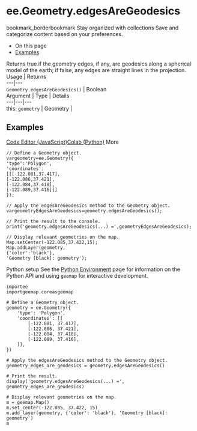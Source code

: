  
#  ee.Geometry.edgesAreGeodesics
bookmark_borderbookmark Stay organized with collections  Save and categorize content based on your preferences.
  * On this page
  * [Examples](https://developers.google.com/earth-engine/apidocs/ee-geometry-edgesaregeodesics#examples)


Returns true if the geometry edges, if any, are geodesics along a spherical model of the earth; if false, any edges are straight lines in the projection.
Usage | Returns  
---|---  
`Geometry.edgesAreGeodesics()` | Boolean  
Argument | Type | Details  
---|---|---  
this: `geometry` | Geometry |   
## Examples
[Code Editor (JavaScript)](https://developers.google.com/earth-engine/apidocs/ee-geometry-edgesaregeodesics#code-editor-javascript-sample)[Colab (Python)](https://developers.google.com/earth-engine/apidocs/ee-geometry-edgesaregeodesics#colab-python-sample) More
```
// Define a Geometry object.
vargeometry=ee.Geometry({
'type':'Polygon',
'coordinates':
[[[-122.081,37.417],
[-122.086,37.421],
[-122.084,37.418],
[-122.089,37.416]]]
});

// Apply the edgesAreGeodesics method to the Geometry object.
vargeometryEdgesAreGeodesics=geometry.edgesAreGeodesics();

// Print the result to the console.
print('geometry.edgesAreGeodesics(...) =',geometryEdgesAreGeodesics);

// Display relevant geometries on the map.
Map.setCenter(-122.085,37.422,15);
Map.addLayer(geometry,
{'color':'black'},
'Geometry [black]: geometry');
```
Python setup
See the [ Python Environment](https://developers.google.com/earth-engine/guides/python_install) page for information on the Python API and using `geemap` for interactive development.
```
importee
importgeemap.coreasgeemap
```
```
# Define a Geometry object.
geometry = ee.Geometry({
    'type': 'Polygon',
    'coordinates': [[
        [-122.081, 37.417],
        [-122.086, 37.421],
        [-122.084, 37.418],
        [-122.089, 37.416],
    ]],
})

# Apply the edgesAreGeodesics method to the Geometry object.
geometry_edges_are_geodesics = geometry.edgesAreGeodesics()

# Print the result.
display('geometry.edgesAreGeodesics(...) =', geometry_edges_are_geodesics)

# Display relevant geometries on the map.
m = geemap.Map()
m.set_center(-122.085, 37.422, 15)
m.add_layer(geometry, {'color': 'black'}, 'Geometry [black]: geometry')
m
```


